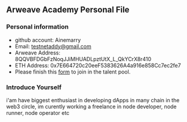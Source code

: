 ## Arweave Academy Personal File

### Personal information

- github account: Ainemarry
- Email: testnetaddy@gmail.com
- Arweave Address: 8QQVBFDGbFzNoqJJiMHUADLpztUtX_L_QkYCrX8r410
- ETH Address: 0x7E664720c20eeF5383626A4a916e858Cc7ec2fe7
- Please finish this [form](https://docs.google.com/forms/d/e/1FAIpQLSfWA5fIIcBgmRppm3jNz5vmf9Mai_QMVil-2pO4r7YKn_Zhtw/viewform?usp=sf_link) to join in the talent pool.

### Introduce Yourself
 i'am have biggest enthusiast in developing dApps in many chain in the web3 circle, im curently working a freelance in node developer, node runner, node operator etc
